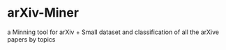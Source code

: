 # arXiv-Miner
a Minning tool for arXiv + Small dataset and classification of all the arXive papers by topics
